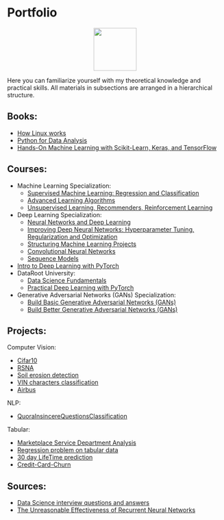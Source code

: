 # Portfolio

<div id="header" align="center">
  <img src="https://media.giphy.com/media/M9gbBd9nbDrOTu1Mqx/giphy.gif" width="100"/>
</div>

Here you can familiarize yourself with my theoretical knowledge and practical skills. All materials in subsections are arranged in a hierarchical structure.

## Books:
- [How Linux works](https://learning.oreilly.com/library/view/how-linux-works/9781098128913/)
- [Python for Data Analysis](https://learning.oreilly.com/library/view/python-for-data/9781491957653/)
- [Hands-On Machine Learning with Scikit-Learn, Keras, and TensorFlow](https://learning.oreilly.com/library/view/hands-on-machine-learning/9781098125967/)

## Courses:
- Machine Learning Specialization:
  - [Supervised Machine Learning: Regression and Classification](https://www.coursera.org/learn/machine-learning?specialization=machine-learning-introduction)
  - [Advanced Learning Algorithms](https://www.coursera.org/learn/advanced-learning-algorithms?specialization=machine-learning-introduction)
  - [Unsupervised Learning, Recommenders, Reinforcement Learning](https://www.coursera.org/learn/unsupervised-learning-recommenders-reinforcement-learning?specialization=machine-learning-introduction)
- Deep Learning Specialization:
  - [Neural Networks and Deep Learning](https://www.coursera.org/learn/neural-networks-deep-learning?specialization=deep-learning)
  - [Improving Deep Neural Networks: Hyperparameter Tuning, Regularization and Optimization](https://www.coursera.org/learn/deep-neural-network?specialization=deep-learning)
  - [Structuring Machine Learning Projects](https://www.coursera.org/learn/machine-learning-projects?specialization=deep-learning)
  - [Convolutional Neural Networks](https://www.coursera.org/learn/convolutional-neural-networks?specialization=deep-learning)
  - [Sequence Models](https://www.coursera.org/learn/nlp-sequence-models?specialization=deep-learning)
- [Intro to Deep Learning with PyTorch](https://www.udacity.com/course/deep-learning-pytorch--ud188)
- DataRoot University: 
  - [Data Science Fundamentals](https://dhired.com/course/data-science-fundamentals-13mx228)
  - [Practical Deep Learning with PyTorch](https://dhired.com/course/practical-deep-learning-with-pytorch-13mx402)
- Generative Adversarial Networks (GANs) Specialization:
  - [Build Basic Generative Adversarial Networks (GANs)](https://www.coursera.org/programs/program-natsional-nii-tiekhnichnii-univiersitiet-ukrayini-kiyivs-kii/learn/build-basic-generative-adversarial-networks-gans)
  - [Build Better Generative Adversarial Networks (GANs)](https://www.coursera.org/learn/build-better-generative-adversarial-networks-gans/)

## Projects:
Computer Vision:
- [Cifar10](https://github.com/kafkaGen/cifar10)
- [RSNA](https://github.com/kafkaGen/RSNA)
- [Soil erosion detection](https://github.com/kafkaGen/Soil_erosion)
- [VIN characters classification](https://github.com/kafkaGen/VIN_classification)
- [Airbus](https://github.com/kafkaGen/Airbus)

NLP:
- [QuoraInsincereQuestionsClassification](https://github.com/kafkaGen/QuoraInsincereQuestionsClassification)

Tabular:
- [Marketplace Service Department Analysis](https://github.com/kafkaGen/Marketplace-Service-Department-Analysis/blob/main/README.md)
- [Regression problem on tabular data](https://github.com/kafkaGen/Regression_problem_on_tabular_data)
- [30 day LifeTime prediction](https://github.com/kafkaGen/30_day_ltv_prediciton)
- [Credit-Card-Churn](https://github.com/kafkaGen/Credit-Card-Churn)

## Sources:
- [Data Science interview questions and answers](https://github.com/iamtodor/data-science-interview-questions-and-answers)
- [The Unreasonable Effectiveness of Recurrent Neural Networks](https://karpathy.github.io/2015/05/21/rnn-effectiveness/)
